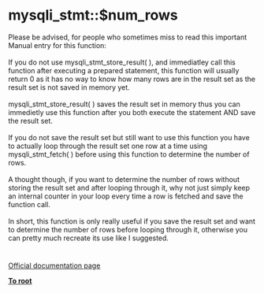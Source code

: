 # mysqli_stmt::$num_rows



Please be advised, for people who sometimes miss to read this important Manual entry for this function:<br><br>If you do not use mysqli_stmt_store_result( ), and immediatley call this function after executing a prepared statement, this function will usually return 0 as it has no way to know how many rows are in the result set as the result set is not saved in memory yet.<br><br>mysqli_stmt_store_result( ) saves the result set in memory thus you can immedietly use this function after you both execute the statement AND save the result set.<br><br>If you do not save the result set but still want to use this function you have to actually loop through the result set one row at a time using mysqli_stmt_fetch( ) before using this function to determine the number of rows.<br><br>A thought though, if you want to determine the number of rows without storing the result set and after looping through it, why not just simply keep an internal counter in your loop every time a row is fetched and save the function call.<br><br>In short, this function is only really useful if you save the result set and want to determine the number of rows before looping through it, otherwise you can pretty much recreate its use like I suggested.  

#

[Official documentation page](https://www.php.net/manual/en/mysqli-stmt.num-rows.php)

**[To root](/README.md)**
